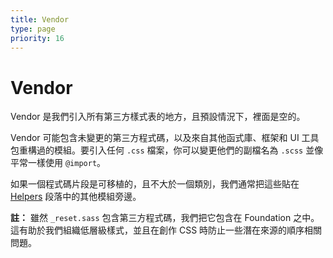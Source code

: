 ```yaml
---
title: Vendor
type: page
priority: 16
---
```


Vendor
======

Vendor 是我們引入所有第三方樣式表的地方，且預設情況下，裡面是空的。

Vendor 可能包含未變更的第三方程式碼，以及來自其他函式庫、框架和 UI 工具包重構過的模組。要引入任何 `.css` 檔案，你可以變更他們的副檔名為 `.scss` 並像平常一樣使用 `@import`。

如果一個程式碼片段是可移植的，且不大於一個類別，我們通常把這些貼在 [Helpers][helpers] 段落中的其他模組旁邊。

**註：** 雖然 `_reset.sass` 包含第三方程式碼，我們把它包含在 Foundation 之中。這有助於我們組織低層級樣式，並且在創作 CSS 時防止一些潛在來源的順序相關問題。


[helpers]: /foundation/helpers/
